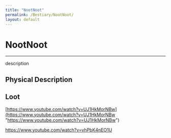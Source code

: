 ```yaml
---
title: "NootNoot"
permalink: /Bestiary/NootNoot/
layout: default
---
```

# NootNoot
---
description

## Physical Description


## Loot


[https://www.youtube.com/watch?v=UJ1HkMorNBw](https://www.youtube.com/watch?v=UJ1HkMorNBw "https://www.youtube.com/watch?v=UJ1HkMorNBw")
  
https://www.youtube.com/watch?v=vhPbK4nEO1U
